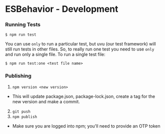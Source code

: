 # ESBehavior - Development

### Running Tests

```
$ npm run test
```

You can use `only` to run a particular test, but uvu (our test framework) will still
run tests in other files. So, to really run one test you need to use `only` and run
only a single file. To run a single test file:

```
$ npm run test:one <test file name>
```

### Publishing

1. `npm version <new version>`
- This will update package.json, package-lock.json, create a tag for the new version and make a commit.
2. `git push`
3. `npm publish`
- Make sure you are logged into npm; you'll need to provide an OTP token
